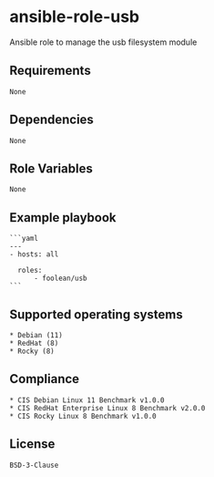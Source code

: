 # ansible-role-usb

Ansible role to manage the usb filesystem module


## Requirements

    None


## Dependencies

    None


## Role Variables

    None


## Example playbook

    ```yaml
    ---
    - hosts: all

      roles:
          - foolean/usb
    ```


## Supported operating systems

    * Debian (11)
    * RedHat (8)
    * Rocky (8)


## Compliance

    * CIS Debian Linux 11 Benchmark v1.0.0
    * CIS RedHat Enterprise Linux 8 Benchmark v2.0.0
    * CIS Rocky Linux 8 Benchmark v1.0.0


## License

    BSD-3-Clause
